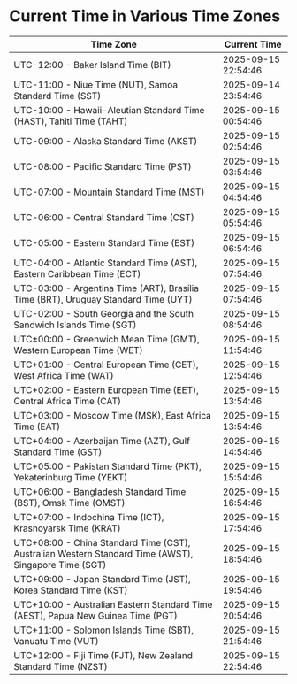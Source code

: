 # Current Time in Various Time Zones

| Time Zone | Current Time |
|-----------|--------------|
| UTC-12:00 - Baker Island Time (BIT) | 2025-09-15 22:54:46 |
| UTC-11:00 - Niue Time (NUT), Samoa Standard Time (SST) | 2025-09-14 23:54:46 |
| UTC-10:00 - Hawaii-Aleutian Standard Time (HAST), Tahiti Time (TAHT) | 2025-09-15 00:54:46 |
| UTC-09:00 - Alaska Standard Time (AKST) | 2025-09-15 02:54:46 |
| UTC-08:00 - Pacific Standard Time (PST) | 2025-09-15 03:54:46 |
| UTC-07:00 - Mountain Standard Time (MST) | 2025-09-15 04:54:46 |
| UTC-06:00 - Central Standard Time (CST) | 2025-09-15 05:54:46 |
| UTC-05:00 - Eastern Standard Time (EST) | 2025-09-15 06:54:46 |
| UTC-04:00 - Atlantic Standard Time (AST), Eastern Caribbean Time (ECT) | 2025-09-15 07:54:46 |
| UTC-03:00 - Argentina Time (ART), Brasília Time (BRT), Uruguay Standard Time (UYT) | 2025-09-15 07:54:46 |
| UTC-02:00 - South Georgia and the South Sandwich Islands Time (SGT) | 2025-09-15 08:54:46 |
| UTC±00:00 - Greenwich Mean Time (GMT), Western European Time (WET) | 2025-09-15 11:54:46 |
| UTC+01:00 - Central European Time (CET), West Africa Time (WAT) | 2025-09-15 12:54:46 |
| UTC+02:00 - Eastern European Time (EET), Central Africa Time (CAT) | 2025-09-15 13:54:46 |
| UTC+03:00 - Moscow Time (MSK), East Africa Time (EAT) | 2025-09-15 13:54:46 |
| UTC+04:00 - Azerbaijan Time (AZT), Gulf Standard Time (GST) | 2025-09-15 14:54:46 |
| UTC+05:00 - Pakistan Standard Time (PKT), Yekaterinburg Time (YEKT) | 2025-09-15 15:54:46 |
| UTC+06:00 - Bangladesh Standard Time (BST), Omsk Time (OMST) | 2025-09-15 16:54:46 |
| UTC+07:00 - Indochina Time (ICT), Krasnoyarsk Time (KRAT) | 2025-09-15 17:54:46 |
| UTC+08:00 - China Standard Time (CST), Australian Western Standard Time (AWST), Singapore Time (SGT) | 2025-09-15 18:54:46 |
| UTC+09:00 - Japan Standard Time (JST), Korea Standard Time (KST) | 2025-09-15 19:54:46 |
| UTC+10:00 - Australian Eastern Standard Time (AEST), Papua New Guinea Time (PGT) | 2025-09-15 20:54:46 |
| UTC+11:00 - Solomon Islands Time (SBT), Vanuatu Time (VUT) | 2025-09-15 21:54:46 |
| UTC+12:00 - Fiji Time (FJT), New Zealand Standard Time (NZST) | 2025-09-15 22:54:46 |
